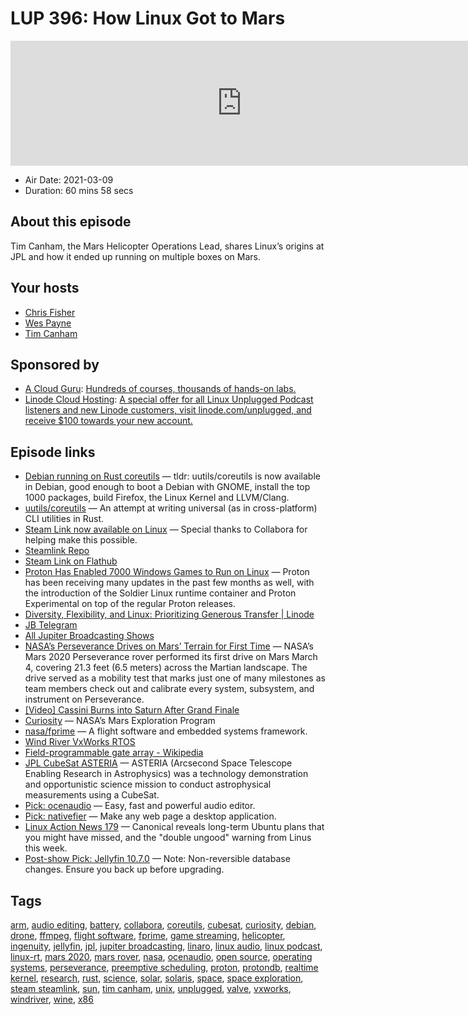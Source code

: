# LUP 396: How Linux Got to Mars

<iframe src="https://player.fireside.fm/v2/RUkczH-V+L1phsEgh?theme=dark" width="740" height="200" frameborder="0" scrolling="no"></iframe>

* Air Date: 2021-03-09
* Duration: 60 mins 58 secs

## About this episode

Tim Canham, the Mars Helicopter Operations Lead, shares Linux’s origins at JPL and how it ended up running on multiple boxes on Mars.

## Your hosts
* [Chris Fisher](https://linuxunplugged.com/hosts/chrislas)
* [Wes Payne](https://linuxunplugged.com/hosts/wes)
* [Tim Canham](https://linuxunplugged.com/guests/timcanham)

## Sponsored by

  * [A Cloud Guru](https://acloudguru.com): [Hundreds of courses, thousands of hands-on labs.](https://acloudguru.com)
  * [Linode Cloud Hosting](https://linode.com/unplugged): [A special offer for all Linux Unplugged Podcast listeners and new Linode customers, visit linode.com/unplugged, and receive $100 towards your new account. ](https://linode.com/unplugged)



## Episode links

  * [Debian running on Rust coreutils](https://sylvestre.ledru.info/blog/2021/03/09/debian-running-on-rust-coreutils "Debian running on Rust coreutils") — tldr: uutils/coreutils is now available in Debian, good enough to boot a Debian with GNOME, install the top 1000 packages, build Firefox, the Linux Kernel and LLVM/Clang.
  * [uutils/coreutils](https://github.com/uutils/coreutils/ "uutils/coreutils") — An attempt at writing universal (as in cross-platform) CLI utilities in Rust.
  * [Steam Link now available on Linux](https://steamcommunity.com/app/353380/discussions/10/3106892760562833187/ "Steam Link now available on Linux") — Special thanks to Collabora for helping make this possible.
  * [Steamlink Repo](https://repo.steampowered.com/steamlink/ "Steamlink Repo")
  * [Steam Link on Flathub](https://flathub.org/apps/details/com.valvesoftware.SteamLink "Steam Link on Flathub")
  * [Proton Has Enabled 7000 Windows Games to Run on Linux](https://boilingsteam.com/7000-windows-games-working-on-linux-with-proton/ "Proton Has Enabled 7000 Windows Games to Run on Linux") — Proton has been receiving many updates in the past few months as well, with the introduction of the Soldier Linux runtime container and Proton Experimental on top of the regular Proton releases.
  * [Diversity, Flexibility, and Linux: Prioritizing Generous Transfer | Linode](https://www.linode.com/blog/networking/diversity-flexibility-and-linux-prioritizing-generous-transfer/ "Diversity, Flexibility, and Linux: Prioritizing Generous Transfer | Linode")
  * [JB Telegram](http://jupiterbroadcasting.com/telegram "JB Telegram")
  * [All Jupiter Broadcasting Shows](https://feed.jupiter.zone/allshows "All Jupiter Broadcasting Shows")
  * [NASA’s Perseverance Drives on Mars’ Terrain for First Time](https://www.nasa.gov/press-release/nasa-s-perseverance-drives-on-mars-terrain-for-first-time "NASA’s Perseverance Drives on Mars’ Terrain for First Time") — NASA’s Mars 2020 Perseverance rover performed its first drive on Mars March 4, covering 21.3 feet (6.5 meters) across the Martian landscape. The drive served as a mobility test that marks just one of many milestones as team members check out and calibrate every system, subsystem, and instrument on Perseverance.
  * [[Video] Cassini Burns into Saturn After Grand Finale](https://www.youtube.com/watch?v=5jRYB3nGxmc "\[Video\] Cassini Burns into Saturn After Grand Finale")
  * [Curiosity](https://mars.nasa.gov/msl/home/ "Curiosity") — NASA’s Mars Exploration Program
  * [nasa/fprime](https://github.com/nasa/fprime "nasa/fprime") — A flight software and embedded systems framework.
  * [Wind River VxWorks RTOS](https://www.windriver.com/products/vxworks "Wind River VxWorks RTOS")
  * [Field-programmable gate array - Wikipedia](https://en.wikipedia.org/wiki/Field-programmable_gate_array "Field-programmable gate array - Wikipedia")
  * [JPL CubeSat ASTERIA](https://www.jpl.nasa.gov/cubesat/missions/asteria.php "JPL CubeSat ASTERIA") — ASTERIA (Arcsecond Space Telescope Enabling Research in Astrophysics) was a technology demonstration and opportunistic science mission to conduct astrophysical measurements using a CubeSat.
  * [Pick: ocenaudio](https://www.ocenaudio.com/ "Pick: ocenaudio") — Easy, fast and powerful audio editor.
  * [Pick: nativefier](https://github.com/nativefier/nativefier "Pick: nativefier") — Make any web page a desktop application.
  * [Linux Action News 179](https://linuxactionnews.com/179 "Linux Action News 179") — Canonical reveals long-term Ubuntu plans that you might have missed, and the "double ungood" warning from Linus this week.
  * [Post-show Pick: Jellyfin 10.7.0](https://github.com/jellyfin/jellyfin/releases/tag/v10.7.0 "Post-show Pick: Jellyfin 10.7.0") — Note: Non-reversible database changes. Ensure you back up before upgrading.



## Tags

[arm](https://linuxunplugged.com/tags/arm), [audio editing](https://linuxunplugged.com/tags/audio%20editing), [battery](https://linuxunplugged.com/tags/battery), [collabora](https://linuxunplugged.com/tags/collabora), [coreutils](https://linuxunplugged.com/tags/coreutils), [cubesat](https://linuxunplugged.com/tags/cubesat), [curiosity](https://linuxunplugged.com/tags/curiosity), [debian](https://linuxunplugged.com/tags/debian), [drone](https://linuxunplugged.com/tags/drone), [ffmpeg](https://linuxunplugged.com/tags/ffmpeg), [flight software](https://linuxunplugged.com/tags/flight%20software), [fprime](https://linuxunplugged.com/tags/fprime), [game streaming](https://linuxunplugged.com/tags/game%20streaming), [helicopter](https://linuxunplugged.com/tags/helicopter), [ingenuity](https://linuxunplugged.com/tags/ingenuity), [jellyfin](https://linuxunplugged.com/tags/jellyfin), [jpl](https://linuxunplugged.com/tags/jpl), [jupiter broadcasting](https://linuxunplugged.com/tags/jupiter%20broadcasting), [linaro](https://linuxunplugged.com/tags/linaro), [linux audio](https://linuxunplugged.com/tags/linux%20audio), [linux podcast](https://linuxunplugged.com/tags/linux%20podcast), [linux-rt](https://linuxunplugged.com/tags/linux-rt), [mars 2020](https://linuxunplugged.com/tags/mars%202020), [mars rover](https://linuxunplugged.com/tags/mars%20rover), [nasa](https://linuxunplugged.com/tags/nasa), [ocenaudio](https://linuxunplugged.com/tags/ocenaudio), [open source](https://linuxunplugged.com/tags/open%20source), [operating systems](https://linuxunplugged.com/tags/operating%20systems), [perseverance](https://linuxunplugged.com/tags/perseverance), [preemptive scheduling](https://linuxunplugged.com/tags/preemptive%20scheduling), [proton](https://linuxunplugged.com/tags/proton), [protondb](https://linuxunplugged.com/tags/protondb), [realtime kernel](https://linuxunplugged.com/tags/realtime%20kernel), [research](https://linuxunplugged.com/tags/research), [rust](https://linuxunplugged.com/tags/rust), [science](https://linuxunplugged.com/tags/science), [solar](https://linuxunplugged.com/tags/solar), [solaris](https://linuxunplugged.com/tags/solaris), [space](https://linuxunplugged.com/tags/space), [space exploration](https://linuxunplugged.com/tags/space%20exploration), [steam steamlink](https://linuxunplugged.com/tags/steam%20steamlink), [sun](https://linuxunplugged.com/tags/sun), [tim canham](https://linuxunplugged.com/tags/tim%20canham), [unix](https://linuxunplugged.com/tags/unix), [unplugged](https://linuxunplugged.com/tags/unplugged), [valve](https://linuxunplugged.com/tags/valve), [vxworks](https://linuxunplugged.com/tags/vxworks), [windriver](https://linuxunplugged.com/tags/windriver), [wine](https://linuxunplugged.com/tags/wine), [x86](https://linuxunplugged.com/tags/x86)